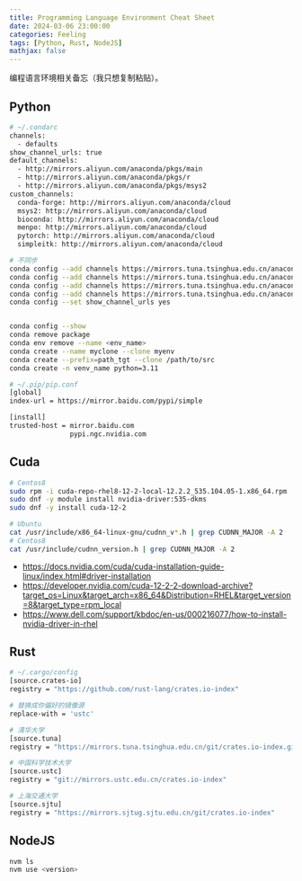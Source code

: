 ```yaml
---
title: Programming Language Environment Cheat Sheet
date: 2024-03-06 23:00:00
categories: Feeling
tags: [Python, Rust, NodeJS]
mathjax: false
---
```


编程语言环境相关备忘（我只想复制粘贴）。

<!--more-->

## Python

```bash
# ~/.condarc
channels:
  - defaults
show_channel_urls: true
default_channels:
  - http://mirrors.aliyun.com/anaconda/pkgs/main
  - http://mirrors.aliyun.com/anaconda/pkgs/r
  - http://mirrors.aliyun.com/anaconda/pkgs/msys2
custom_channels:
  conda-forge: http://mirrors.aliyun.com/anaconda/cloud
  msys2: http://mirrors.aliyun.com/anaconda/cloud
  bioconda: http://mirrors.aliyun.com/anaconda/cloud
  menpo: http://mirrors.aliyun.com/anaconda/cloud
  pytorch: http://mirrors.aliyun.com/anaconda/cloud
  simpleitk: http://mirrors.aliyun.com/anaconda/cloud

# 不同步
conda config --add channels https://mirrors.tuna.tsinghua.edu.cn/anaconda/pkgs/free/
conda config --add channels https://mirrors.tuna.tsinghua.edu.cn/anaconda/pkgs/main/
conda config --add channels https://mirrors.tuna.tsinghua.edu.cn/anaconda/cloud/pytorch/
conda config --add channels https://mirrors.tuna.tsinghua.edu.cn/anaconda/cloud/pytorch/linux-64/
conda config --set show_channel_urls yes


conda config --show
conda remove package
conda env remove --name <env_name>
conda create --name myclone --clone myenv
conda create --prefix=path_tgt --clone /path/to/src
conda create -n venv_name python=3.11

# ~/.pip/pip.conf
[global]
index-url = https://mirror.baidu.com/pypi/simple

[install]
trusted-host = mirror.baidu.com
               pypi.ngc.nvidia.com
```

## Cuda

```bash
# Centos8
sudo rpm -i cuda-repo-rhel8-12-2-local-12.2.2_535.104.05-1.x86_64.rpm
sudo dnf -y module install nvidia-driver:535-dkms
sudo dnf -y install cuda-12-2

# Ubuntu
cat /usr/include/x86_64-linux-gnu/cudnn_v*.h | grep CUDNN_MAJOR -A 2
# Centos8
cat /usr/include/cudnn_version.h | grep CUDNN_MAJOR -A 2
```

- https://docs.nvidia.com/cuda/cuda-installation-guide-linux/index.html#driver-installation
- https://developer.nvidia.com/cuda-12-2-2-download-archive?target_os=Linux&target_arch=x86_64&Distribution=RHEL&target_version=8&target_type=rpm_local
- https://www.dell.com/support/kbdoc/en-us/000216077/how-to-install-nvidia-driver-in-rhel

## Rust

```bash
# ~/.cargo/config
[source.crates-io]
registry = "https://github.com/rust-lang/crates.io-index"

# 替换成你偏好的镜像源
replace-with = 'ustc'

# 清华大学
[source.tuna]
registry = "https://mirrors.tuna.tsinghua.edu.cn/git/crates.io-index.git"

# 中国科学技术大学
[source.ustc]
registry = "git://mirrors.ustc.edu.cn/crates.io-index"

# 上海交通大学
[source.sjtu]
registry = "https://mirrors.sjtug.sjtu.edu.cn/git/crates.io-index"
```

## NodeJS

```bash
nvm ls
nvm use <version>
```

